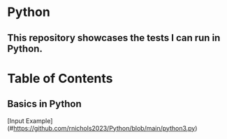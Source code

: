 # Python
## This repository showcases the tests I can run in Python.

# Table of Contents
## Basics in Python
[Input Example] (#https://github.com/rnichols2023/Python/blob/main/python3.py)  

